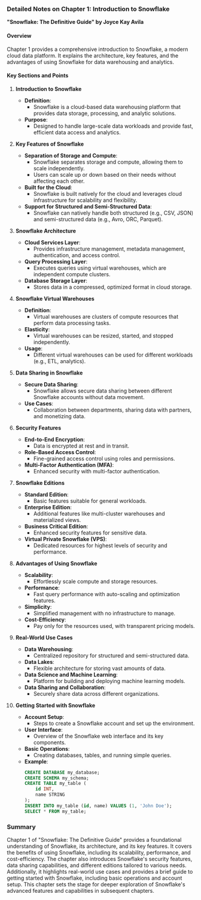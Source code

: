 ### Detailed Notes on Chapter 1: Introduction to Snowflake
**"Snowflake: The Definitive Guide" by Joyce Kay Avila**

#### **Overview**
Chapter 1 provides a comprehensive introduction to Snowflake, a modern cloud data platform. It explains the architecture, key features, and the advantages of using Snowflake for data warehousing and analytics.

#### **Key Sections and Points**

1. **Introduction to Snowflake**
   - **Definition**:
     - Snowflake is a cloud-based data warehousing platform that provides data storage, processing, and analytic solutions.
   - **Purpose**:
     - Designed to handle large-scale data workloads and provide fast, efficient data access and analytics.

2. **Key Features of Snowflake**
   - **Separation of Storage and Compute**:
     - Snowflake separates storage and compute, allowing them to scale independently.
     - Users can scale up or down based on their needs without affecting each other.
   - **Built for the Cloud**:
     - Snowflake is built natively for the cloud and leverages cloud infrastructure for scalability and flexibility.
   - **Support for Structured and Semi-Structured Data**:
     - Snowflake can natively handle both structured (e.g., CSV, JSON) and semi-structured data (e.g., Avro, ORC, Parquet).

3. **Snowflake Architecture**
   - **Cloud Services Layer**:
     - Provides infrastructure management, metadata management, authentication, and access control.
   - **Query Processing Layer**:
     - Executes queries using virtual warehouses, which are independent compute clusters.
   - **Database Storage Layer**:
     - Stores data in a compressed, optimized format in cloud storage.

4. **Snowflake Virtual Warehouses**
   - **Definition**:
     - Virtual warehouses are clusters of compute resources that perform data processing tasks.
   - **Elasticity**:
     - Virtual warehouses can be resized, started, and stopped independently.
   - **Usage**:
     - Different virtual warehouses can be used for different workloads (e.g., ETL, analytics).

5. **Data Sharing in Snowflake**
   - **Secure Data Sharing**:
     - Snowflake allows secure data sharing between different Snowflake accounts without data movement.
   - **Use Cases**:
     - Collaboration between departments, sharing data with partners, and monetizing data.

6. **Security Features**
   - **End-to-End Encryption**:
     - Data is encrypted at rest and in transit.
   - **Role-Based Access Control**:
     - Fine-grained access control using roles and permissions.
   - **Multi-Factor Authentication (MFA)**:
     - Enhanced security with multi-factor authentication.

7. **Snowflake Editions**
   - **Standard Edition**:
     - Basic features suitable for general workloads.
   - **Enterprise Edition**:
     - Additional features like multi-cluster warehouses and materialized views.
   - **Business Critical Edition**:
     - Enhanced security features for sensitive data.
   - **Virtual Private Snowflake (VPS)**:
     - Dedicated resources for highest levels of security and performance.

8. **Advantages of Using Snowflake**
   - **Scalability**:
     - Effortlessly scale compute and storage resources.
   - **Performance**:
     - Fast query performance with auto-scaling and optimization features.
   - **Simplicity**:
     - Simplified management with no infrastructure to manage.
   - **Cost-Efficiency**:
     - Pay only for the resources used, with transparent pricing models.

9. **Real-World Use Cases**
   - **Data Warehousing**:
     - Centralized repository for structured and semi-structured data.
   - **Data Lakes**:
     - Flexible architecture for storing vast amounts of data.
   - **Data Science and Machine Learning**:
     - Platform for building and deploying machine learning models.
   - **Data Sharing and Collaboration**:
     - Securely share data across different organizations.

10. **Getting Started with Snowflake**
    - **Account Setup**:
      - Steps to create a Snowflake account and set up the environment.
    - **User Interface**:
      - Overview of the Snowflake web interface and its key components.
    - **Basic Operations**:
      - Creating databases, tables, and running simple queries.
    - **Example**:
      ```sql
      CREATE DATABASE my_database;
      CREATE SCHEMA my_schema;
      CREATE TABLE my_table (
          id INT,
          name STRING
      );
      INSERT INTO my_table (id, name) VALUES (1, 'John Doe');
      SELECT * FROM my_table;
      ```

### **Summary**
Chapter 1 of "Snowflake: The Definitive Guide" provides a foundational understanding of Snowflake, its architecture, and its key features. It covers the benefits of using Snowflake, including its scalability, performance, and cost-efficiency. The chapter also introduces Snowflake's security features, data sharing capabilities, and different editions tailored to various needs. Additionally, it highlights real-world use cases and provides a brief guide to getting started with Snowflake, including basic operations and account setup. This chapter sets the stage for deeper exploration of Snowflake's advanced features and capabilities in subsequent chapters.